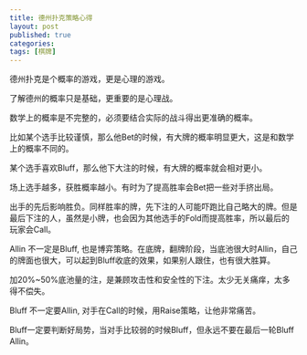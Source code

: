 ```yaml
---
title: 德州扑克策略心得
layout: post
published: true
categories: 
tags: [棋牌]
---
```


德州扑克是个概率的游戏，更是心理的游戏。

了解德州的概率只是基础，更重要的是心理战。

数学上的概率是不完整的，必须要结合实际的战斗得出更准确的概率。

比如某个选手比较谨慎，那么他Bet的时候，有大牌的概率明显更大，这是和数学上的概率不同的。

某个选手喜欢Bluff，那么他下大注的时候，有大牌的概率就会相对更小。

场上选手越多，获胜概率越小。有时为了提高胜率会Bet把一些对手挤出局。

出手的先后影响胜负。同样胜率的牌，先下注的人可能吓跑比自己略大的牌。但是最后下注的人，虽然是小牌，也会因为其他选手的Fold而提高胜率，所以最后的玩家会Call。

Allin 不一定是Bluff, 也是博弈策略。在底牌，翻牌阶段，当底池很大时Allin，自己的牌面也很大，可以起到Bluff收底的效果，如果别人跟住，也有很大胜算。

加20%~50%底池量的注，是兼顾攻击性和安全性的下注。太少无关痛痒，太多得不偿失。

Bluff 不一定要Allin, 对手在Call的时候，用Raise策略，让他非常痛苦。

Bluff一定要判断好局势，当对手比较弱的时候Bluff，但永远不要在最后一轮Bluff Allin。
